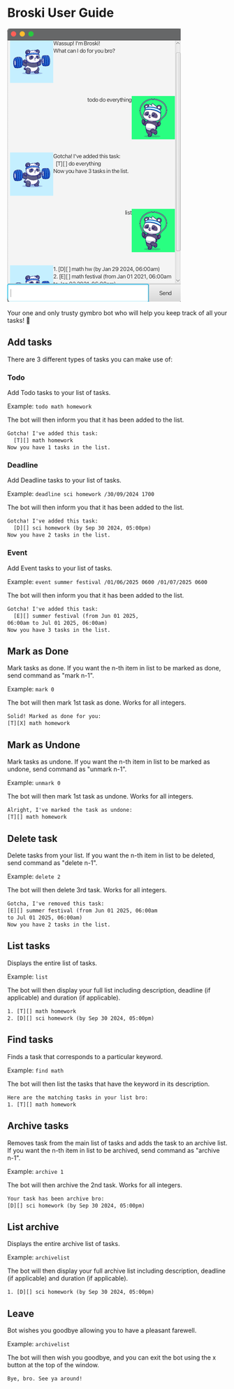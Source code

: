 # Broski User Guide

![img.png](img.png)

Your one and only trusty gymbro bot who will help you keep track of all your tasks! 💪

## Add tasks

There are 3 different types of tasks you can make use of:

### Todo

Add Todo tasks to your list of tasks.

Example: `todo math homework`

The bot will then inform you that it has been added to the list.

```
Gotcha! I've added this task:
  [T][] math homework
Now you have 1 tasks in the list.
```

### Deadline

Add Deadline tasks to your list of tasks.

Example: `deadline sci homework /30/09/2024 1700`

The bot will then inform you that it has been added to the list.

```
Gotcha! I've added this task:
  [D][] sci homework (by Sep 30 2024, 05:00pm)
Now you have 2 tasks in the list.
```

### Event

Add Event tasks to your list of tasks.

Example: `event summer festival /01/06/2025 0600 /01/07/2025 0600`

The bot will then inform you that it has been added to the list.

```
Gotcha! I've added this task:
  [E][] summer festival (from Jun 01 2025, 
06:00am to Jul 01 2025, 06:00am)
Now you have 3 tasks in the list.
```

## Mark as Done

Mark tasks as done. If you want the n-th item in list to be marked as done, send command as "mark n-1".

Example: `mark 0`

The bot will then mark 1st task as done. Works for all integers.

```
Solid! Marked as done for you:
[T][X] math homework
```

## Mark as Undone

Mark tasks as undone. If you want the n-th item in list to be marked as undone, send command as "unmark n-1".

Example: `unmark 0`

The bot will then mark 1st task as undone. Works for all integers.

```
Alright, I've marked the task as undone:
[T][] math homework
```

## Delete task

Delete tasks from your list. If you want the n-th item in list to be deleted, send command as "delete n-1".

Example: `delete 2`

The bot will then delete 3rd task. Works for all integers.

```
Gotcha, I've removed this task:
[E][] summer festival (from Jun 01 2025, 06:00am
to Jul 01 2025, 06:00am)
Now you have 2 tasks in the list.
```

## List tasks

Displays the entire list of tasks.

Example: `list`

The bot will then display your full list including description, deadline (if applicable) and duration (if applicable).

```
1. [T][] math homework
2. [D][] sci homework (by Sep 30 2024, 05:00pm)
```

## Find tasks

Finds a task that corresponds to a particular keyword.

Example: `find math`

The bot will then list the tasks that have the keyword in its description.

```
Here are the matching tasks in your list bro:
1. [T][] math homework
```

## Archive tasks

Removes task from the main list of tasks and adds the task to an archive list. If you want the n-th item in list to be archived, send command as "archive n-1".

Example: `archive 1`

The bot will then archive the 2nd task. Works for all integers.

```
Your task has been archive bro:
[D][] sci homework (by Sep 30 2024, 05:00pm)
```

## List archive

Displays the entire archive list of tasks.

Example: `archivelist`

The bot will then display your full archive list including description, deadline (if applicable) and duration (if applicable).

```
1. [D][] sci homework (by Sep 30 2024, 05:00pm)
```

## Leave

Bot wishes you goodbye allowing you to have a pleasant farewell.

Example: `archivelist`

The bot will then wish you goodbye, and you can exit the bot using the x button at the top of the window.

```
Bye, bro. See ya around!
```